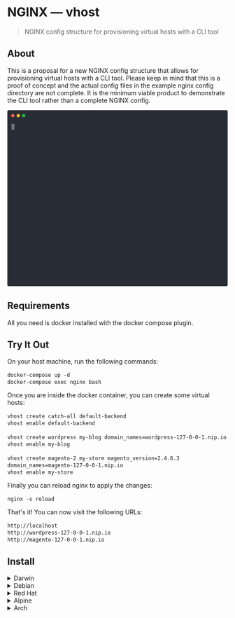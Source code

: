 # NGINX — vhost

> NGINX config structure for provisioning virtual hosts with a CLI tool

## About

This is a proposal for a new NGINX config structure that allows for provisioning virtual hosts with a CLI tool.
Please keep in mind that this is a proof of concept and the actual config files in the example nginx config directory are not complete.
It is the minimum viable product to demonstrate the CLI tool rather than a complete NGINX config.

![demo-1](assets/demo-1.svg)

## Requirements

All you need is docker installed with the docker compose plugin.

## Try It Out

On your host machine, run the following commands:

```
docker-compose up -d
docker-compose exec nginx bash
```

Once you are inside the docker container, you can create some virtual hosts:

```
vhost create catch-all default-backend
vhost enable default-backend

vhost create wordpress my-blog domain_names=wordpress-127-0-0-1.nip.io
vhost enable my-blog

vhost create magento-2 my-store magento_version=2.4.6.3 domain_names=magento-127-0-0-1.nip.io
vhost enable my-store
```

Finally you can reload nginx to apply the changes:

```
nginx -s reload
```

That's it! You can now visit the following URLs:

```
http://localhost
http://wordpress-127-0-0-1.nip.io
http://magento-127-0-0-1.nip.io
```

## Install

<details>
  <summary>Darwin</summary>

  ### Intel & ARM
  
  ```shell
  brew tap null93/tap
  brew install vhost
  ```
</details>

<details>
  <summary>Debian</summary>

  ### amd64
  
  ```shell
  curl -sL -o ./vhost_0.0.3_amd64.deb https://github.com/null93/vhost/releases/download/0.0.3/vhost_0.0.3_amd64.deb
  sudo dpkg -i ./vhost_0.0.3_amd64.deb
  rm ./vhost_0.0.3_amd64.deb
  ```

  ### arm64

  ```shell
  curl -sL -o ./vhost_0.0.3_arm64.deb https://github.com/null93/vhost/releases/download/0.0.3/vhost_0.0.3_arm64.deb
  sudo dpkg -i ./vhost_0.0.3_arm64.deb
  rm ./vhost_0.0.3_arm64.deb
  ```
</details>

<details>
  <summary>Red Hat</summary>
  
  ### aarch64

  ```shell
  rpm -i https://github.com/null93/vhost/releases/download/0.0.3/vhost-0.0.3-1.aarch64.rpm
  ```

  ### x86_64

  ```shell
  rpm -i https://github.com/null93/vhost/releases/download/0.0.3/vhost-0.0.3-1.x86_64.rpm
  ```
</details>

<details>
  <summary>Alpine</summary>
  
  ### aarch64

  ```shell
  curl -sL -o ./vhost_0.0.3_aarch64.apk https://github.com/null93/vhost/releases/download/0.0.3/vhost_0.0.3_aarch64.apk
  apk add --allow-untrusted ./vhost_0.0.3_aarch64.apk
  rm ./vhost_0.0.3_aarch64.apk
  ```

  ### x86_64

  ```shell
  curl -sL -o ./vhost_0.0.3_x86_64.apk https://github.com/null93/vhost/releases/download/0.0.3/vhost_0.0.3_x86_64.apk
  apk add --allow-untrusted ./vhost_0.0.3_x86_64.apk
  rm ./vhost_0.0.3_x86_64.apk
  ```
</details>

<details>
  <summary>Arch</summary>
  
  ### aarch64

  ```shell
  curl -sL -o ./vhost-0.0.3-1-aarch64.pkg.tar.zst https://github.com/null93/vhost/releases/download/0.0.3/vhost-0.0.3-1-aarch64.pkg.tar.zst
  sudo pacman -U ./vhost-0.0.3-1-aarch64.pkg.tar.zst
  rm ./vhost-0.0.3-1-aarch64.pkg.tar.zst
  ```

  ### x86_64

  ```shell
  curl -sL -o ./vhost-0.0.3-1-x86_64.pkg.tar.zst https://github.com/null93/vhost/releases/download/0.0.3/vhost-0.0.3-1-x86_64.pkg.tar.zst
  sudo pacman -U ./vhost-0.0.3-1-x86_64.pkg.tar.zst
  rm ./vhost-0.0.3-1-x86_64.pkg.tar.zst
  ```
</details>
